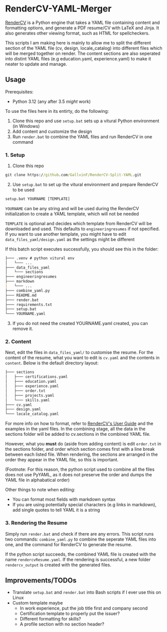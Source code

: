 # RenderCV-YAML-Merger

[RenderCV](https://github.com/sinaatalay/rendercv) is a Python engine that takes a YAML file containing content and formatting options, and generate a PDF resume/CV with LaTeX and Jinja. It also generates other viewing format, such as HTML for spellcheckers. 

This scripts I am making here is mainly to allow me to split the different section of the YAML file (cv, design, locale_catalog) into different files which will be merged together on render. The content sections are also seperated into distint YAML files (e.g education.yaml, experience.yaml) to make it neater to update and manage. 

## Usage

Prerequisites:
- Python 3.12 (any after 3.5 _might_ work)

To use the files here in its entirty, do the following: 
1. Clone this repo and use `setup.bat` sets up a vitural Python environment (in Windows)  
2. Add content and customize the design
3. Run `render.bat` to combine the YAML files and run RenderCV in one command

### 1. Setup

1. Clone this repo
```cmd
git clone https://github.com/GallvinF/RenderCV-Split-YAML.git
```
2. Use `setup.bat` to set up the vitural environment and prepare RenderCV to be used
```cmd
setup.bat YOURNAME [TEMPLATE]
```
`YOURNAME` can be any string and will be used during the RenderCV initialization to create a YAML template, which will not be needed

`TEMPLATE` is optional and decides which template from RenderCV will be downloaded and used. This defaults to `engineeringresumes` if not specified. If you want to use another template, you might have to edit `data_files_yaml/design.yaml` as the settings might be different 

If this batch script executes successfully, you should see this in the folder:
```md 
├─── .venv # python vitural env
│   └─── ...
├─── data_files_yaml
│   └─── sections
├─── engineeringresumes 
├─── markdown
|   └─── ...
├─── combine_yaml.py
├─── README.md
├─── render.bat
├─── requirements.txt
├─── setup.bat
└─── YOURNAME.yaml
```

3. If you do not need the created YOURNAME.yaml created, you can remove it. 

### 2. Content

Next, edit the files in `data_files_yaml/` to customise the resume. For the content of the resume, what you want to edit is `cv.yaml` and the contents in `content`. Below is the default directory layout: 

```md 
├─── sections
│   ├─── certifications.yaml
│   ├─── education.yaml
│   ├─── experience.yaml
│   ├─── order.txt
│   ├─── projects.yaml
│   └─── skills.yaml
├─── cv.yaml
├─── design.yaml
└─── locale_catalog.yaml
```

For more info on how to format, refer to [RenderCV's User Guide](https://docs.rendercv.com/user_guide/structure_of_the_yaml_input_file/) and the examples in the yaml files. In the combining stage, all the data in the sections folder will be added to cv.sections in the combined YAML file. 

However, what you **must** do (aside from adding content) is edit `order.txt` in the sections folder, and order which section comes first with a line break between each listed file. When rendering, the sections are arranged in the order they appear in the YAML file, so this is important. 

(Footnote: For this reason, the python script used to combine all the files does not use PyYAML, as it does not preserve the order and dumps the YAML file in alphabatical order)

Other things to note when editing:
- You can format most fields with markdown syntax
- If you are using potentially special characters (e.g links in markdown), add single quotes to tell YAML it is a string

### 3. Rendering the Resume 

Simply run `render.bat` and check if there are any errors. This script runs two commands: `combine_yaml.py` to combine the seperate YAML files into one, and the command for RenderCV to generate the resume.

If the python script succeeds, the combined YAML file is created with the name `rendercvResume.yaml`. If the rendering is successful, a new folder `rendercv_output` is created with the generated files. 

## Improvements/TODOs

- Translate `setup.bat` and `render.bat` into Bash scripts if I ever use this on Linux
- Custom template maybe
  - In work experience, put the job title first and company second
  - Certification template to properly put the issuer?
  - Different formatting for skills?
  - A profile section with no section header?
